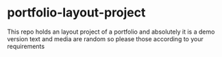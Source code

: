 # portfolio-layout-project
This repo holds an layout project of a portfolio and absolutely it is a demo version text and media are random so please those according to your requirements

